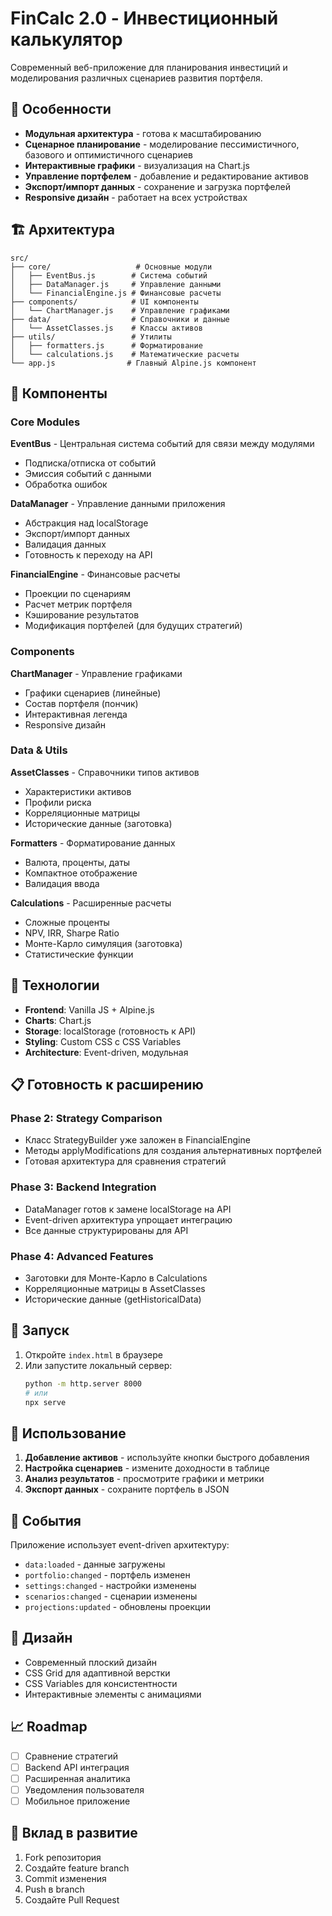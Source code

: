 # FinCalc 2.0 - Инвестиционный калькулятор

Современный веб-приложение для планирования инвестиций и моделирования различных сценариев развития портфеля.

## 🚀 Особенности

- **Модульная архитектура** - готова к масштабированию
- **Сценарное планирование** - моделирование пессимистичного, базового и оптимистичного сценариев
- **Интерактивные графики** - визуализация на Chart.js
- **Управление портфелем** - добавление и редактирование активов
- **Экспорт/импорт данных** - сохранение и загрузка портфелей
- **Responsive дизайн** - работает на всех устройствах

## 🏗️ Архитектура

```
src/
├── core/                   # Основные модули
│   ├── EventBus.js        # Система событий
│   ├── DataManager.js     # Управление данными
│   └── FinancialEngine.js # Финансовые расчеты
├── components/            # UI компоненты
│   └── ChartManager.js    # Управление графиками
├── data/                  # Справочники и данные
│   └── AssetClasses.js    # Классы активов
├── utils/                 # Утилиты
│   ├── formatters.js      # Форматирование
│   └── calculations.js    # Математические расчеты
└── app.js                # Главный Alpine.js компонент
```

## 🎯 Компоненты

### Core Modules

**EventBus** - Центральная система событий для связи между модулями
- Подписка/отписка от событий
- Эмиссия событий с данными
- Обработка ошибок

**DataManager** - Управление данными приложения
- Абстракция над localStorage
- Экспорт/импорт данных
- Валидация данных
- Готовность к переходу на API

**FinancialEngine** - Финансовые расчеты
- Проекции по сценариям
- Расчет метрик портфеля
- Кэширование результатов
- Модификация портфелей (для будущих стратегий)

### Components

**ChartManager** - Управление графиками
- Графики сценариев (линейные)
- Состав портфеля (пончик)
- Интерактивная легенда
- Responsive дизайн

### Data & Utils

**AssetClasses** - Справочники типов активов
- Характеристики активов
- Профили риска
- Корреляционные матрицы
- Исторические данные (заготовка)

**Formatters** - Форматирование данных
- Валюта, проценты, даты
- Компактное отображение
- Валидация ввода

**Calculations** - Расширенные расчеты
- Сложные проценты
- NPV, IRR, Sharpe Ratio
- Монте-Карло симуляция (заготовка)
- Статистические функции

## 🔧 Технологии

- **Frontend**: Vanilla JS + Alpine.js
- **Charts**: Chart.js
- **Storage**: localStorage (готовность к API)
- **Styling**: Custom CSS с CSS Variables
- **Architecture**: Event-driven, модульная

## 📋 Готовность к расширению

### Phase 2: Strategy Comparison
- Класс StrategyBuilder уже заложен в FinancialEngine
- Методы applyModifications для создания альтернативных портфелей
- Готовая архитектура для сравнения стратегий

### Phase 3: Backend Integration
- DataManager готов к замене localStorage на API
- Event-driven архитектура упрощает интеграцию
- Все данные структурированы для API

### Phase 4: Advanced Features
- Заготовки для Монте-Карло в Calculations
- Корреляционные матрицы в AssetClasses
- Исторические данные (getHistoricalData)

## 🚀 Запуск

1. Откройте `index.html` в браузере
2. Или запустите локальный сервер:
   ```bash
   python -m http.server 8000
   # или
   npx serve
   ```

## 📝 Использование

1. **Добавление активов** - используйте кнопки быстрого добавления
2. **Настройка сценариев** - измените доходности в таблице
3. **Анализ результатов** - просмотрите графики и метрики
4. **Экспорт данных** - сохраните портфель в JSON

## 🔄 События

Приложение использует event-driven архитектуру:

- `data:loaded` - данные загружены
- `portfolio:changed` - портфель изменен
- `settings:changed` - настройки изменены
- `scenarios:changed` - сценарии изменены
- `projections:updated` - обновлены проекции

## 🎨 Дизайн

- Современный плоский дизайн
- CSS Grid для адаптивной верстки
- CSS Variables для консистентности
- Интерактивные элементы с анимациями

## 📈 Roadmap

- [ ] Сравнение стратегий
- [ ] Backend API интеграция
- [ ] Расширенная аналитика
- [ ] Уведомления пользователя
- [ ] Мобильное приложение

## 🤝 Вклад в развитие

1. Fork репозитория
2. Создайте feature branch
3. Commit изменения
4. Push в branch
5. Создайте Pull Request